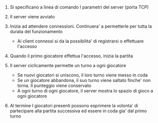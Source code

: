 1. Si specificano a linea di comando I parametri del server (porta TCP)

1. Il server viene avviato
1. Inizia ad attendere connessioni. Continuera' a permetterle per tutta la durata del funzionamento
    - Ai client connessi si da la possibilita' di registrarsi o effettuare l'accesso
1. Quando il primo giocatore effettua l'accesso, inizia la partita
1. Il server ciclicamente permette un turno a ogni giocatore
    - Se nuovi giocatori si uniscono, il loro turno viene messo in coda
    - Se un giocatore abbandona, il suo turno viene saltato finche' non torna. Il punteggio viene conservato
    - A ogni turno di ogni giocatore, il server mostra lo spazio di gioco a ogni giocatore
1. Al termine I giocatori presenti possono esprimere la volonta' di partecipare alla partita successiva ed essere in coda gia' dal primo turno
